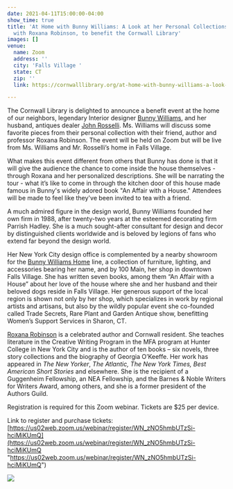 ```yaml
---
date: 2021-04-11T15:00:00-04:00
show_time: true
title: 'At Home with Bunny Williams: A Look at her Personal Collections In Conversation
  with Roxana Robinson, to benefit the Cornwall Library'
images: []
venue:
  name: Zoom
  address: ''
  city: 'Falls Village '
  state: CT
  zip: ''
  link: https://cornwalllibrary.org/at-home-with-bunny-williams-a-look-at-her-personal-collections/

---
```

The Cornwall Library is delighted to announce a benefit event at the home of our neighbors, legendary Interior designer [Bunny Williams](https://bunnywilliams.com/), and her husband, antiques dealer [John Rosselli](https://www.johnrosselli.com/). Ms. Williams will discuss some favorite pieces from their personal collection with their friend, author and professor Roxana Robinson. The event will be held on Zoom but will be live from Ms. Williams and Mr. Rosselli’s home in Falls Village.

What makes this event different from others that Bunny has done is that it will give the audience the chance to come inside the house themselves - through Roxana and her personalized descriptions. She will be narrating the tour - what it’s like to come in through the kitchen door of this house made famous in Bunny's widely adored book "An Affair with a House." Attendees will be made to feel like they've been invited to tea with a friend.

A much admired figure in the design world, Bunny Williams founded her own firm in 1988, after twenty-two years at the esteemed decorating firm Parrish Hadley. She is a much sought-after consultant for design and decor by distinguished clients worldwide and is beloved by legions of fans who extend far beyond the design world.

Her New York City design office is complemented by a nearby showroom for the [Bunny Williams Home](https://www.bunnywilliamshome.com/) line, a collection of furniture, lighting, and accessories bearing her name, and by 100 Main, her shop in downtown Falls Village. She has written seven books, among them “An Affair with a House” about her love of the house where she and her husband and their beloved dogs reside in Falls Village. Her generous support of the local region is shown not only by her shop, which specializes in work by regional artists and artisans, but also by the wildly popular event she co-founded called Trade Secrets, Rare Plant and Garden Antique show, benefitting Women’s Support Services in Sharon, CT.

[Roxana Robinson](https://www.roxanarobinson.com/) is a celebrated author and Cornwall resident. She teaches literature in the Creative Writing Program in the MFA program at Hunter College in New York City and is the author of ten books – six novels, three story collections and the biography of Georgia O’Keeffe. Her work has appeared in _The New Yorker_, _The Atlantic, The New York Times,_ _Best American Short Stories_ and elsewhere. She is the recipient of a Guggenheim Fellowship, an NEA Fellowship, and the Barnes & Noble Writers for Writers Award, among others, and she is a former president of the Authors Guild.

Registration is required for this Zoom webinar. Tickets are $25 per device.

Link to register and purchase tickets: [https://us02web.zoom.us/webinar/register/WN_zNO5hmbUTzSi-hciMiKUmQ](https://us02web.zoom.us/webinar/register/WN_zNO5hmbUTzSi-hciMiKUmQ "https://us02web.zoom.us/webinar/register/WN_zNO5hmbUTzSi-hciMiKUmQ")

![](/uploads/bunny-roxana-flip-horizontal-flat.jpg)